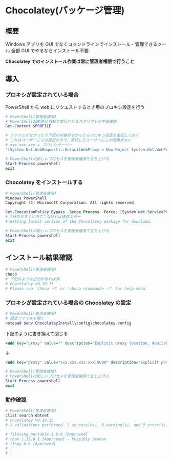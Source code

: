 # Chocolatey(パッケージ管理)

## 概要

Windows アプリを GUI でなくコマンドラインでインストール・管理できるツール
全部 GUI でやるならインストール不要

**Chocolatey でのインストール作業は常に管理者権限で行うこと**

## 導入

### プロキシが設定されている場合

PowerShell から web にリクエストするとき用のプロキシ設定を行う

```powershell
# PowerShell(管理者権限)
# PowerShell起動時に自動で実行されるスクリプトの中身確認
Get-Content $PROFILE

# ファイルがなかったり下記の内容がなかったらプロキシ設定を追記しておく
# これはユーザーごとの設定なので、実行したユーザーにしか効果がない
# xxx.xxx.xxx = プロキシサーバー
'[System.Net.WebRequest]::DefaultWebProxy = New-Object System.Net.WebProxy "xxx.xxx.xxx.xxx:8080", $True' >> $profile

# PowerShellの新しいプロセスを管理者権限で立ち上げる
Start-Process powershell
exit
```

### Chocolatey をインストールする

```powershell
# PowerShell(管理者権限)
Windows PowerShell
Copyright (C) Microsoft Corporation. All rights reserved.

Set-ExecutionPolicy Bypass -Scope Process -Force; [System.Net.ServicePointManager]::SecurityProtocol = [System.Net.ServicePointManager]::SecurityProtocol -bor 3072; iex ((New-Object System.Net.WebClient).DownloadString('https://chocolatey.org/install.ps1'))
# 1行目がすぐに出てこなければ通信エラー
# Getting latest version of the Chocolatey package for download.

# PowerShellの新しいプロセスを管理者権限で立ち上げる
Start-Process powershell
exit
```

## インストール結果確認

```powershell
# PowerShell(管理者権限)
choco
# 下記のような出力があればOK
# Chocolatey v0.10.15
# Please run 'choco -?' or 'choco <command> -?' for help menu.
```

### プロキシが設定されている場合の Chocolatey の設定

```powershell
# PowerShell(管理者権限)
# 設定ファイルを開く
notepad $env:ChocolateyInstall\config\chocolatey.config
```

下記のように書き換えて閉じる

```xml
<add key="proxy" value="" description="Explicit proxy location. Available in 0.9.9.9+." />
```

↓

```xml
<add key="proxy" value="xxx.xxx.xxx.xxx:8080" description="Explicit proxy location. Available in 0.9.9.9+." />
```

```powershell
# PowerShell(管理者権限)
# PowerShellの新しいプロセスを管理者権限で立ち上げる
Start-Process powershell
exit
```

### 動作確認

```powershell
# PowerShell(管理者権限)
clist search dotnet
# Chocolatey v0.10.15
# 2 validations performed. 2 success(es), 0 warning(s), and 0 error(s).

# filesing.portable 1.0.0 [Approved]
# tbox 1.33.0.1 [Approved] - Possibly broken
# ilspy 6.0 [Approved]
# :
# :
```
